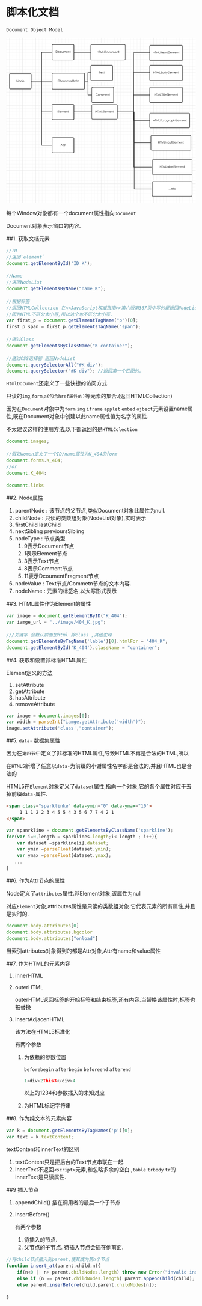# 脚本化文档

`Document Object Model`

![文档节点的部分层次结构](QQ20151230-0.png)


每个Window对象都有一个document属性指向`Document`

Document对象表示窗口的内容.

##1. 获取文档元素
```javascript
//ID
//返回`element`
document.getElementById('ID_K');

//Name
//返回NodeList
document.getElementsByName("name_K");

//根据标签 
//返回HTMLCollection 在<<JavaScript权威指南>>第六版第367页中写的是返回NodeList,但是查了官网API是返回HTMLCollection的.
//因为HTML不区分大小写,所以这个也不区分大小写.
var first_p = document.getElementTagName("p")[0];
first_p_span = first_p.getElementsTagName("span");

//通过Class
document.getElementsByClassName("K container");

//通过CSS选择器 返回NodeList
document.querySelectorAll("#K div");
document.querySelector("#K div"); //返回第一个匹配的.

```

`HtmlDocument`还定义了一些快捷的访问方式.

只读的`img`,`form`,`a(包含href属性的)`等元素的集合.(返回HTMLCollection)

因为在`Document`对象中为`form` `img` `iframe` `applet` `embed` `ojbect`元素设置name属性,既在Document对象中创建以此name属性值为名字的属性.

不太建议这样的使用方法,以下都返回的是`HTMLColection`
```javascript
document.images;

//假如women定义了一个ID/name属性为K_404的form 
document.forms.K_404;
//or
document.K_404;

document.links
```

##2. Node属性

1. parentNode : 该节点的父节点,类似Document对象此属性为null.
2. childNode : 只读的类数组对象(NodeList对象),实时表示
3. firstChild lastChild
4. nextSibling previoursSibling
5. nodeType : 节点类型
    1. 9表示Document节点
    2. 1表示Element节点
    3. 3表示Text节点
    4. 8表示Comment节点
    5. 11表示DcoumentFragment节点
6. nodeValue : Text节点/Commetn节点的文本内容.
7. nodeName : 元素的标签名,以大写形式表示


##3. HTML属性作为Element的属性

```javascript
var image = document.getElementByID("K_404");
var iamge_url = "../image/404_K.jpg";

///关键字 会默认前面加html 除class ,其他驼峰
document.getElementsByTagName('lable')[0].htmlFor = "404_K";
document.getElementById('K_404').className = "container";
```

##4. 获取和设置非标准HTML属性

Element定义的方法

1. setAttribute
2. getAttribute
3. hasAttribute
4. removeAttribute

```javascript
var image = document.images[0];
var width = parseInt("iamge.getAttribute('width')");
image.setAttribute('class',"container");

```

##5. `data-` 数据集属性

因为在`第四节`中定义了非标准的HTML属性,导致HTML不再是合法的HTML,所以

在`HTML5`新增了任意以`data-`为前缀的小谢属性名字都是合法的,并且HTML也是合法的

HTML5在`Element`对象定义了`dataset`属性,指向一个对象,它的各个属性对应于去掉前缀`data-`属性.

```HTML
<span class="sparklinke" data-ymin="0" data-ymax="10">
     1 1 1 2 2 3 4 5 5 4 3 5 6 7 7 4 2 1
</span>     
```
```javascript
var spanrkline = document.getElementsByClassName('sparkline');
for(var i=0,length = sparklines.length;i< length ; i++){
    var dataset =sparkline[i].dataset;
    var ymin =parseFloat(dataset.ymin);
    var ymax =parseFloat(dataset.ymax);
   ...
}

```

##6. 作为Attr节点的属性

Node定义了`attributes`属性.非Element对象,该属性为null

对应`Element`对象,attributes属性是只读的类数组对象.它代表元素的所有属性,并且是实时的.

```javascript
document.body.attributes[0]
document.body.attributes.bgcolor
document.body.attributes["onload"]
```

当索引attributes对象得到的都是Attr对象,Attr有name和value属性

##7. 作为HTML的元素内容

1. innerHTML
2. outerHTML

    outerHTML返回标签的开始标签和结束标签,还有内容.当替换该属性时,标签也被替换
3. insertAdjacenHTML
    
    该方法在HTML5标准化

    有两个参数
    
    1. 为依赖的参数位置
        
        `beforebegin` `afterbegin` `beforeend` `afterend`
        
        ```javascript
        1<div>2This3</div>4
        ```
        以上的1234和参数插入的未知对应
    2. 为HTML标记字符串
    
##8. 作为纯文本的元素内容

```javascript
var k = document.getElementsByTagNames('p')[0];
var text = k.textContent;
```

textContent和innerText的区别

1. textContent只是把后台的Text节点串联在一起.
2. ineerText不返回`<script>`元素,和忽略多余的空白.,`table` `trbody` `tr`的innerText是只读属性.


##9 插入节点

1. appendChild() 插在调用者的最后一个子节点
2. insertBefore() 
    
    有两个参数
    
    1. 待插入的节点.
    2. 父节点的子节点. 待插入节点会插在他前面.

```javascript
//将child节点插入到parent,使其成为第n个节点
function insert_at(parent,child,n){
    if(n<0 || n> parent.childNodes.length) throw new Error("invalid index");
    else if (n == parent.childNodes.length) parent.appendChild(child);
    else parent.inserBefore(child,parent.childNodes[n]);
    
}
```